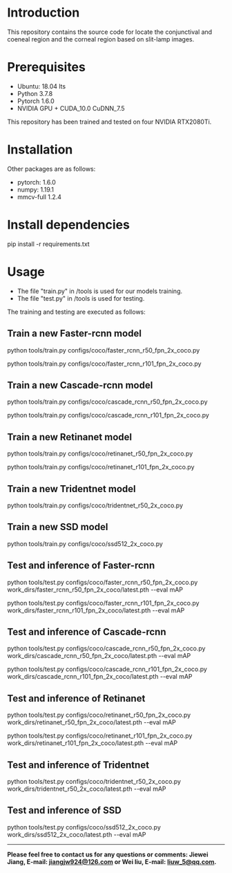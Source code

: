 # Introduction  
This repository contains the source code for locate the conjunctival and coeneal region and the corneal region based on slit-lamp images.

# Prerequisites
* Ubuntu: 18.04 lts
* Python 3.7.8
* Pytorch 1.6.0
* NVIDIA GPU + CUDA_10.0 CuDNN_7.5

This repository has been trained and tested on four NVIDIA RTX2080Ti. 

# Installation
Other packages are as follows:
* pytorch: 1.6.0 
* numpy: 1.19.1
* mmcv-full 1.2.4
# Install dependencies
pip install -r requirements.txt
# Usage
* The file "train.py" in /tools is used for our models training.
* The file "test.py" in /tools is used for testing.

The training and testing are executed as follows:

## Train a new Faster-rcnn model
python tools/train.py configs/coco/faster_rcnn_r50_fpn_2x_coco.py

python tools/train.py configs/coco/faster_rcnn_r101_fpn_2x_coco.py

## Train a new Cascade-rcnn model
python tools/train.py configs/coco/cascade_rcnn_r50_fpn_2x_coco.py

python tools/train.py configs/coco/cascade_rcnn_r101_fpn_2x_coco.py

## Train a new Retinanet model
python tools/train.py configs/coco/retinanet_r50_fpn_2x_coco.py

python tools/train.py configs/coco/retinanet_r101_fpn_2x_coco.py

## Train a new Tridentnet model
python tools/train.py configs/coco/tridentnet_r50_2x_coco.py

## Train a new SSD model
python tools/train.py configs/coco/ssd512_2x_coco.py

## Test and inference of Faster-rcnn
python tools/test.py configs/coco/faster_rcnn_r50_fpn_2x_coco.py work_dirs/faster_rcnn_r50_fpn_2x_coco/latest.pth --eval mAP

python tools/test.py configs/coco/faster_rcnn_r101_fpn_2x_coco.py work_dirs/faster_rcnn_r101_fpn_2x_coco/latest.pth --eval mAP

## Test and inference of Cascade-rcnn
python tools/test.py configs/coco/cascade_rcnn_r50_fpn_2x_coco.py work_dirs/cascade_rcnn_r50_fpn_2x_coco/latest.pth --eval mAP

python tools/test.py configs/coco/cascade_rcnn_r101_fpn_2x_coco.py work_dirs/cascade_rcnn_r101_fpn_2x_coco/latest.pth --eval mAP

## Test and inference of Retinanet
python tools/test.py configs/coco/retinanet_r50_fpn_2x_coco.py work_dirs/retinanet_r50_fpn_2x_coco/latest.pth --eval mAP

python tools/test.py configs/coco/retinanet_r101_fpn_2x_coco.py work_dirs/retinanet_r101_fpn_2x_coco/latest.pth --eval mAP

## Test and inference of Tridentnet
python tools/test.py configs/coco/tridentnet_r50_2x_coco.py work_dirs/tridentnet_r50_2x_coco/latest.pth --eval mAP

## Test and inference of SSD
python tools/test.py configs/coco/ssd512_2x_coco.py work_dirs/ssd512_2x_coco/latest.pth --eval mAP
***

**Please feel free to contact us for any questions or comments: Jiewei Jiang, E-mail: jiangjw924@126.com or Wei liu, E-mail: liuw_5@qq.com.**
